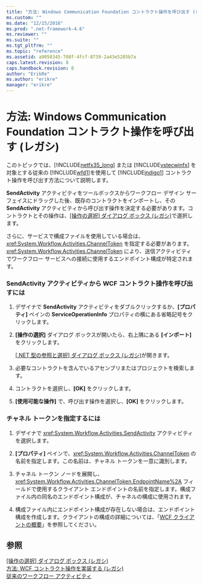 ```yaml
---
title: "方法: Windows Communication Foundation コントラクト操作を呼び出す (レガシ) | Microsoft Docs"
ms.custom: ""
ms.date: "12/15/2016"
ms.prod: ".net-framework-4.6"
ms.reviewer: ""
ms.suite: ""
ms.tgt_pltfrm: ""
ms.topic: "reference"
ms.assetid: a9058345-708f-4fcf-8739-2a43e5285b7a
caps.latest.revision: 8
caps.handback.revision: 8
author: "ErikRe"
ms.author: "erikre"
manager: "erikre"
---
```

# 方法: Windows Communication Foundation コントラクト操作を呼び出す (レガシ)
このトピックでは、[!INCLUDE[netfx35_long](../workflow-designer/includes/netfx35_long_md.md)] または [!INCLUDE[vstecwinfx](../workflow-designer/includes/vstecwinfx_md.md)] を対象とする従来の [!INCLUDE[wfd1](../workflow-designer/includes/wfd1_md.md)]を使用して [!INCLUDE[indigo1](../workflow-designer/includes/indigo1_md.md)] コントラクト操作を呼び出す方法について説明します。  
  
 **SendActivity** アクティビティをツールボックスからワークフロー デザイン サーフェイスにドラッグした後、既存のコントラクトをインポートし、その **SendActivity** アクティビティから呼び出す操作を決定する必要があります。コントラクトとその操作は、[\[操作の選択\] ダイアログ ボックス \(レガシ\)](../Topic/Choose%20Operation%20Dialog%20Box%20\(Legacy\).md)で選択します。  
  
 さらに、サービスで構成ファイルを使用している場合は、<xref:System.Workflow.Activities.ChannelToken> を指定する必要があります。<xref:System.Workflow.Activities.ChannelToken> により、送信アクティビティでワークフロー サービスへの接続に使用するエンドポイント構成が特定されます。  
  
### SendActivity アクティビティから WCF コントラクト操作を呼び出すには  
  
1.  デザイナで **SendActivity** アクティビティをダブルクリックするか、**\[プロパティ\]** ペインの **ServiceOperationInfo** プロパティの横にある省略記号をクリックします。  
  
2.  **\[操作の選択\]** ダイアログ ボックスが開いたら、右上隅にある **\[インポート\]** をクリックします。  
  
     [\[.NET 型の参照と選択\] ダイアログ ボックス \(レガシ\)](../Topic/Browse%20and%20Select%20a%20.NET%20Type%20Dialog%20Box%20\(Legacy\).md)が開きます。  
  
3.  必要なコントラクトを含んでいるアセンブリまたはプロジェクトを検索します。  
  
4.  コントラクトを選択し、**\[OK\]** をクリックします。  
  
5.  **\[使用可能な操作\]** で、呼び出す操作を選択し、**\[OK\]** をクリックします。  
  
### チャネル トークンを指定するには  
  
1.  デザイナで <xref:System.Workflow.Activities.SendActivity> アクティビティを選択します。  
  
2.  **\[プロパティ\]** ペインで、<xref:System.Workflow.Activities.ChannelToken> の名前を指定します。この名前は、チャネル トークンを一意に識別します。  
  
3.  チャネル トークン ノードを展開し、<xref:System.Workflow.Activities.ChannelToken.EndpointName%2A> フィールドで使用するクライアント エンドポイントの名前を指定します。構成ファイル内の同名のエンドポイント構成が、チャネルの構成に使用されます。  
  
4.  構成ファイル内にエンドポイント構成が存在しない場合は、エンドポイント構成を作成します。クライアントの構成の詳細については、「[WCF クライアントの概要](../Topic/WCF%20Client%20Overview.md)」を参照してください。  
  
## 参照  
 [\[操作の選択\] ダイアログ ボックス \(レガシ\)](../Topic/Choose%20Operation%20Dialog%20Box%20\(Legacy\).md)   
 [方法: WCF コントラクト操作を実装する \(レガシ\)](../workflow-designer/how-to-implement-a-windows-communication-foundation-contract-operation-legacy.md)   
 [従来のワークフロー アクティビティ](../workflow-designer/legacy-workflow-activities.md)